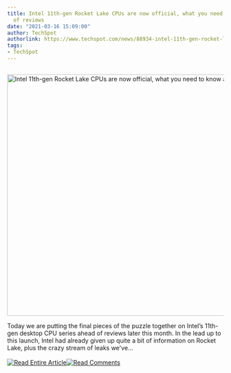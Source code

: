 ```yaml
---
title: Intel 11th-gen Rocket Lake CPUs are now official, what you need to know ahead
  of reviews
date: "2021-03-16 15:09:00"
author: TechSpot
authorlink: https://www.techspot.com/news/88934-intel-11th-gen-rocket-lake-cpus-now-official.html
tags:
- TechSpot
---
```

<a href="https://www.techspot.com/news/88934-intel-11th-gen-rocket-lake-cpus-now-official.html" target="_blank"><img src="https://static.techspot.com/images2/news/ts3_thumbs/2021/03/2021-03-16-ts3_thumbs-858.jpg" width="800" height="560" style="padding: 15px 0" title="Intel 11th-gen Rocket Lake CPUs are now official, what you need to know ahead of reviews" /></a><br />Today we are putting the final pieces of the puzzle together on Intel’s 11th-gen desktop CPU series ahead of reviews later this month. In the lead up to this launch, Intel had already given up quite a bit of information on Rocket Lake, plus the crazy stream of leaks we've...<br /><br /><a href="https://www.techspot.com/news/88934-intel-11th-gen-rocket-lake-cpus-now-official.html"><img src="https://static.techspot.com/images/rss/rss_buttons_01.png" border="0" alt="Read Entire Article" /></a><a href="https://www.techspot.com/news/88934-intel-11th-gen-rocket-lake-cpus-now-official.html#comments"><img src="https://static.techspot.com/images/rss/rss_buttons_02.png" border="0" alt="Read Comments" /></a><br /><br />